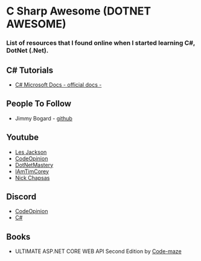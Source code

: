 # C Sharp Awesome (DOTNET AWESOME)
### List of resources that I found online when I started learning C#, DotNet (.Net).

## C# Tutorials
   - [C# Microsoft Docs - official docs - ](https://docs.microsoft.com/en-us/dotnet/csharp)
     
## People To Follow
   - Jimmy Bogard - [github](https://github.com/jbogard)

## Youtube 
   - [Les Jackson](https://www.youtube.com/@binarythistle)
   - [CodeOpinion](https://www.youtube.com/@CodeOpinion)
   - [DotNetMastery](https://www.youtube.com/@DotNetMastery)
   - [IAmTimCorey](https://www.youtube.com/channel/UC-ptWR16ITQyYOglXyQmpzw)
   - [Nick Chapsas](https://www.youtube.com/@nickchapsas)

## Discord 
   - [CodeOpinion](https://discord.gg/yg2fHJAE)
   - [C#](https://discord.gg/csharp)

## Books 
   - ULTIMATE ASP.NET CORE WEB API Second Edition by [Code-maze](https://code-maze.com/ultimate-aspnetcore-webapi-second-edition)
